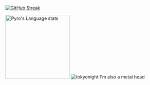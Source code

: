 [![GitHub Streak](http://github-readme-streak-stats.herokuapp.com?user=Pyro569&theme=dark&background=000000)](https://git.io/streak-stats)

<img height=200 src="https://github-readme-stats-git-masterorgs-github-readme-stats-team.vercel.app/api/top-langs/?username=pyro569&include_orgs=true&layout=compact&langs_count=15&hide_border=1&theme=tokyonight&hide=html,javascript,gdscript,css,gap" alt="Pyro's Language stats" />
<img src="https://camo.githubusercontent.com/0e5375dd4e4e1389603578d1a5bfa8324fe66e0fd8dfc104c8dda88e3ae7a677/68747470733a2f2f6769746875622d726561646d652d73746174732e76657263656c2e6170702f6170693f757365726e616d653d616e7572616768617a72612673686f775f69636f6e733d7472756526686964653d636f6e74726962732c7072732663616368655f7365636f6e64733d3836343030267468656d653d746f6b796f6e69676874" alt="tokyonight" data-canonical-src="https://github-readme-stats.vercel.app/api?username=pyro569&amp;show_icons=true&amp;hide=contribs,prs&amp;cache_seconds=86400&amp;theme=tokyonight" style="max-width: 100%;">
I'm also a metal head
